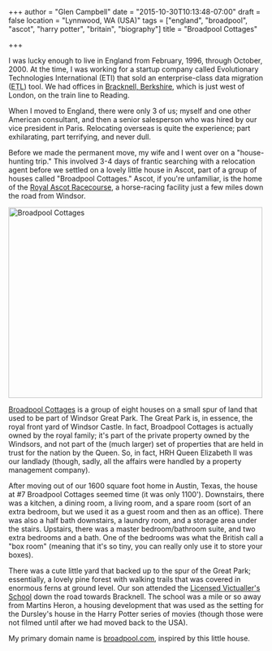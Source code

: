 +++
author = "Glen Campbell"
date = "2015-10-30T10:13:48-07:00"
draft = false
location = "Lynnwood, WA (USA)"
tags = ["england", "broadpool", "ascot", "harry potter", "britain", "biography"]
title = "Broadpool Cottages"

+++

I was lucky enough to live in England from February, 1996, through
October, 2000. At the time, I was working for a startup company
called Evolutionary Technologies International (ETI) that sold an
enterprise-class data migration (<abbr title="Extract, Transform,
and Load">ETL</abbr>) tool.  We had offices in [Bracknell,
Berkshire](https://goo.gl/maps/Kyg5t4BKkY92), which is just west
of London, on the train line to Reading.

When I moved to England, there were only 3 of us; myself and one
other American consultant, and then a senior salesperson who was
hired by our vice president in Paris. Relocating overseas is quite
the experience; part exhilarating, part terrifying, and never dull.

Before we made the permanent move, my wife and I went over on a
"house-hunting trip." This involved 3-4 days of frantic searching
with a relocation agent before we settled on a lovely little house
in Ascot, part of a group of houses called "Broadpool Cottages."
Ascot, if you're unfamiliar, is the home of the [Royal Ascot
Racecourse](https://www.ascot.co.uk/), a horse-racing facility just
a few miles down the road from Windsor.

<a data-flickr-embed="true"  href="https://www.flickr.com/photos/gecampbell/18258014" title="Broadpool Cottages"><img src="https://farm1.staticflickr.com/12/18258014_a8802b9d26.jpg" width="500" height="375" alt="Broadpool Cottages" class="pull-right"></a><script async src="//embedr.flickr.com/assets/client-code.js" charset="utf-8"></script>

[Broadpool Cottages](https://goo.gl/maps/LA7vffSSwGB2) is a group
of eight houses on a small spur of land that used to be part of
Windsor Great Park. The Great Park is, in essence, the royal front
yard of Windsor Castle.  In fact, Broadpool Cottages is actually
owned by the royal family; it's part of the private property owned
by the Windsors, and not part of the (much larger) set of properties
that are held in trust for the nation by the Queen. So, in fact,
HRH Queen Elizabeth II was our landlady (though, sadly, all the
affairs were handled by a property management company).

After moving out of our 1600 square foot home in Austin, Texas, the
house at #7 Broadpool Cottages seemed time (it was only 1100').
Downstairs, there was a kitchen, a dining room, a living room, and
a spare room (sort of an extra bedroom, but we used it as a guest
room and then as an office). There was also a half bath downstairs,
a laundry room, and a storage area under the stairs.  Upstairs,
there was a master bedroom/bathroom suite, and two extra bedrooms
and a bath. One of the bedrooms was what the British call a "box
room" (meaning that it's so tiny, you can really only use it to
store your boxes).

There was a cute little yard that backed up to the spur of the Great
Park; essentially, a lovely pine forest with walking trails that
was covered in enormous ferns at ground level.  Our son attended
the [Licensed Victualler's School](http://www.lvs.ascot.sch.uk/home)
down the road towards Bracknell.  The school was a mile or so away
from Martins Heron, a housing development that was used as the
setting for the Dursley's house in the Harry Potter series of movies
(though those were not filmed until after we had moved back to the
USA).

My primary domain name is [broadpool.com](http://broadpool.com), 
inspired by this little house.
